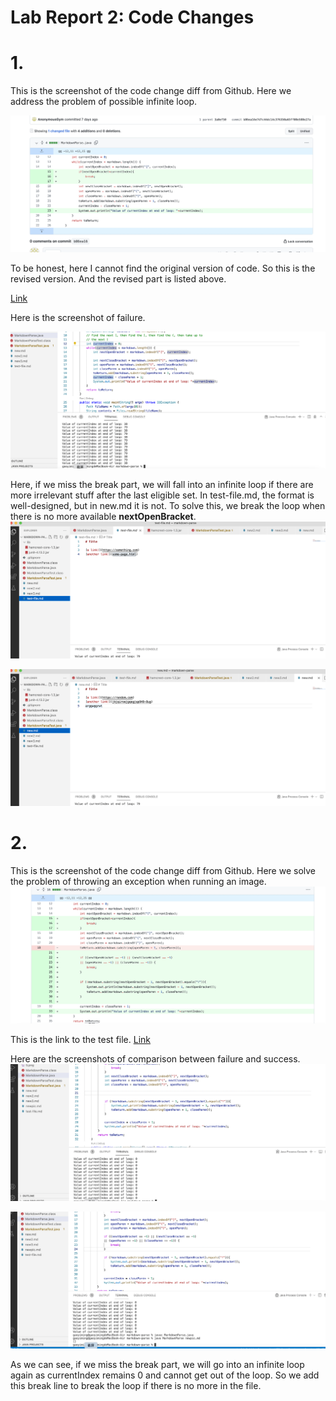 # Lab Report 2: Code Changes

# 1.

This is the screenshot of the code change diff from Github. Here we address the problem of possible infinite loop.

![Image][11]

[11]: 1.png

To be honest, here I cannot find the original version of code. So this is the revised version.
And the revised part is listed above.

[Link][1]

[1]:  https://github.com/AnonymousGym/markdown-parse/blob/main/MarkdownParse.java

Here is the screenshot of failure.

![Image][12]

[12]: 2.png

Here, if we miss the break part, we will fall into an infinite loop if there are more irrelevant stuff after the last eligible _[]()_ set. In test-file.md, the format is well-designed, but in new.md it is not. To solve this, we break the loop when there is no more available __nextOpenBracket__.
![Image][13]

[13]: 3.png
![Image][14]

[14]: 4.png

# 2.

This is the screenshot of the code change diff from Github. Here we solve the problem of throwing an exception when running an image.
![Image][15]

[15]: 5.png
This is the link to the test file.
[Link][2]

[2]: https://github.com/sha0xy/markdown-parse/blob/main/MarkdownParse.java

Here are the screenshots of comparison between failure and success.
![Image][16]

[16]: 6.png
![Image][17]

[17]: 7.png

As we can see, if we miss the break part, we will go into an infinite loop again as currentIndex remains 0 and cannot get out of the loop. So we add this break line to break the loop if there is no more __[]()__ in the file.
